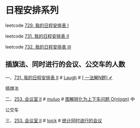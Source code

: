 # 日程安排系列

leetcode [729. 我的日程安排表 I](https://leetcode.cn/problems/my-calendar-i/)

leetcode [731. 我的日程安排表 II](https://leetcode.cn/problems/my-calendar-ii/)

leetcode [732. 我的日程安排表 III](https://leetcode.cn/problems/my-calendar-iii/)



## 插旗法、同时进行的会议、公交车的人数



一、[731. 我的日程安排表 II](https://leetcode.cn/problems/my-calendar-ii/) # [Laugh](https://leetcode.cn/u/laughhhh/) # [[ 一法解N题] ✔](https://leetcode.cn/problems/my-calendar-ii/solution/yi-fa-jie-nti-by-laughhhh-pll7/) 

插旗法

二、[253. 会议室 II](https://leetcode.cn/problems/meeting-rooms-ii/) # [muluo](https://leetcode.cn/u/muluo-2/) # [图解转化为上下车问题 O(nlogn)](https://leetcode.cn/problems/meeting-rooms-ii/solution/tu-jie-zhuan-hua-wei-shang-xia-che-wen-t-uy2q/) 中

公交车

三、[253. 会议室 II](https://leetcode.cn/problems/meeting-rooms-ii/) # [loick](https://leetcode.cn/u/loick/) # [统计同时进行的会议](https://leetcode.cn/problems/meeting-rooms-ii/solution/tong-ji-tong-shi-jin-xing-de-hui-yi-by-loick/)

